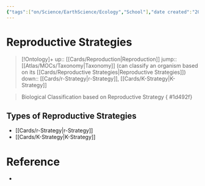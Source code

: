 ```yaml
---
{"tags":["on/Science/EarthScience/Ecology","School"],"date created":"2021-12-26 Sun","edited":"2023-04-06 Thu","dg-publish":true,"permalink":"/cards/reproductive-strategies/","dgPassFrontmatter":true}
---
```


# Reproductive Strategies

> [!Ontology]+
> up:: [[Cards/Reproduction\|Reproduction]]
> jump:: [[Atlas/MOCs/Taxonomy\|Taxonomy]] (can classify an organism based on its [[Cards/Reproductive Strategies\|Reproductive Strategies]])
> down:: [[Cards/r-Strategy\|r-Strategy]], [[Cards/K-Strategy\|K-Strategy]]

> Biological Classification based on Reproductive Strategy
{ #1d492f}


## Types of Reproductive Strategies

- [[Cards/r-Strategy\|r-Strategy]]
- [[Cards/K-Strategy\|K-Strategy]]

# Reference

- 